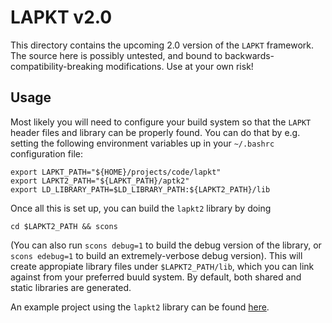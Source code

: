 LAPKT v2.0
===========

This directory contains the upcoming 2.0 version of the `LAPKT` framework.
The source here is possibly untested, and bound to backwards-compatibility-breaking modifications.
Use at your own risk!


Usage
------

Most likely you will need to configure your build system so that the `LAPKT` header files and library can be properly found.
You can do that by e.g. setting the following environment variables up in your  `~/.bashrc` configuration file:


```shell
export LAPKT_PATH="${HOME}/projects/code/lapkt"
export LAPKT2_PATH="${LAPKT_PATH}/aptk2"
export LD_LIBRARY_PATH=$LD_LIBRARY_PATH:${LAPKT2_PATH}/lib

```

Once all this is set up, you can build the `lapkt2` library by doing

```shell
cd $LAPKT2_PATH && scons
```

(You can also run `scons debug=1` to build the debug version of the library,
or `scons edebug=1` to build an extremely-verbose debug version).
This will create appropiate library files under `$LAPKT2_PATH/lib`, which you can link against from your preferred buuld system.
By default, both shared and static libraries are generated.


An example project using the `lapkt2` library can be found [here](https://github.com/aig-upf/fs).

